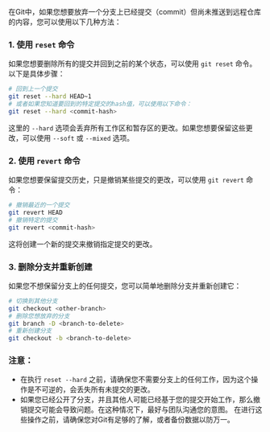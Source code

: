 在Git中，如果您想要放弃一个分支上已经提交（commit）但尚未推送到远程仓库的内容，您可以使用以下几种方法：

### 1. 使用 `reset` 命令

如果您想要删除所有的提交并回到之前的某个状态，可以使用 `git reset` 命令。以下是具体步骤：

```bash
# 回到上一个提交
git reset --hard HEAD~1
# 或者如果您知道要回到的特定提交的hash值，可以使用以下命令：
git reset --hard <commit-hash>
```

这里的 `--hard` 选项会丢弃所有工作区和暂存区的更改。如果您想要保留这些更改，可以使用 `--soft` 或 `--mixed` 选项。

### 2. 使用 `revert` 命令

如果您想要保留提交历史，只是撤销某些提交的更改，可以使用 `git revert` 命令：

```bash
# 撤销最近的一个提交
git revert HEAD
# 撤销特定的提交
git revert <commit-hash>
```

这将创建一个新的提交来撤销指定提交的更改。

### 3. 删除分支并重新创建

如果您不想保留分支上的任何提交，您可以简单地删除分支并重新创建它：

```bash
# 切换到其他分支
git checkout <other-branch>
# 删除您想放弃的分支
git branch -D <branch-to-delete>
# 重新创建分支
git checkout -b <branch-to-delete>
```

### 注意：

- 在执行 `reset --hard` 之前，请确保您不需要分支上的任何工作，因为这个操作是不可逆的，会丢失所有未提交的更改。
- 如果您已经公开了分支，并且其他人可能已经基于您的提交开始工作，那么撤销提交可能会导致问题。在这种情况下，最好与团队沟通您的意图。
  在进行这些操作之前，请确保您对Git有足够的了解，或者备份数据以防万一。
